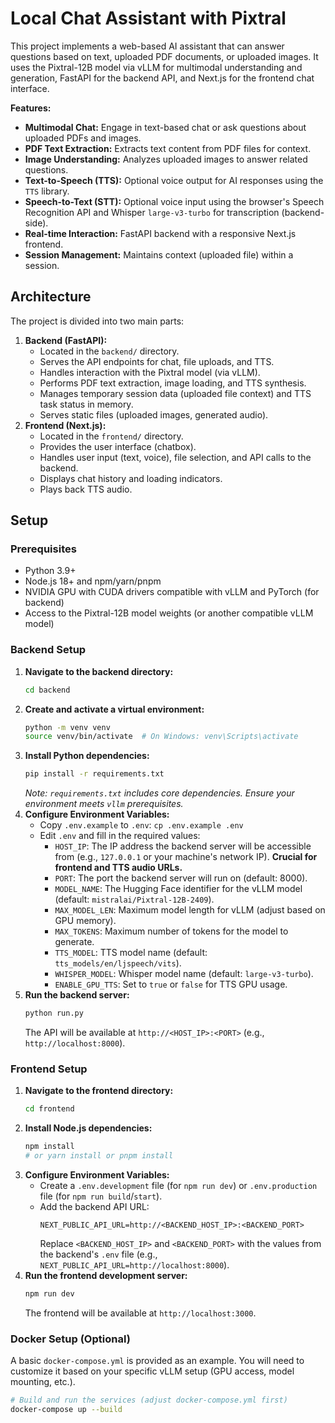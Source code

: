 # Local Chat Assistant with Pixtral

This project implements a web-based AI assistant that can answer questions based on text, uploaded PDF documents, or uploaded images. It uses the Pixtral-12B model via vLLM for multimodal understanding and generation, FastAPI for the backend API, and Next.js for the frontend chat interface.

**Features:**

* **Multimodal Chat:** Engage in text-based chat or ask questions about uploaded PDFs and images.
* **PDF Text Extraction:** Extracts text content from PDF files for context.
* **Image Understanding:** Analyzes uploaded images to answer related questions.
* **Text-to-Speech (TTS):** Optional voice output for AI responses using the `TTS` library.
* **Speech-to-Text (STT):** Optional voice input using the browser's Speech Recognition API and Whisper `large-v3-turbo` for transcription (backend-side).
* **Real-time Interaction:** FastAPI backend with a responsive Next.js frontend.
* **Session Management:** Maintains context (uploaded file) within a session.

## Architecture

The project is divided into two main parts:

1.  **Backend (FastAPI):**
    * Located in the `backend/` directory.
    * Serves the API endpoints for chat, file uploads, and TTS.
    * Handles interaction with the Pixtral model (via vLLM).
    * Performs PDF text extraction, image loading, and TTS synthesis.
    * Manages temporary session data (uploaded file context) and TTS task status in memory.
    * Serves static files (uploaded images, generated audio).
2.  **Frontend (Next.js):**
    * Located in the `frontend/` directory.
    * Provides the user interface (chatbox).
    * Handles user input (text, voice), file selection, and API calls to the backend.
    * Displays chat history and loading indicators.
    * Plays back TTS audio.


## Setup

### Prerequisites

* Python 3.9+
* Node.js 18+ and npm/yarn/pnpm
* NVIDIA GPU with CUDA drivers compatible with vLLM and PyTorch (for backend)
* Access to the Pixtral-12B model weights (or another compatible vLLM model)

### Backend Setup

1.  **Navigate to the backend directory:**
    ```bash
    cd backend
    ```
2.  **Create and activate a virtual environment:**
    ```bash
    python -m venv venv
    source venv/bin/activate  # On Windows: venv\Scripts\activate
    ```
3.  **Install Python dependencies:**
    ```bash
    pip install -r requirements.txt
    ```
    *Note: `requirements.txt` includes core dependencies. Ensure your environment meets `vllm` prerequisites.*
4.  **Configure Environment Variables:**
    * Copy `.env.example` to `.env`: `cp .env.example .env`
    * Edit `.env` and fill in the required values:
        * `HOST_IP`: The IP address the backend server will be accessible from (e.g., `127.0.0.1` or your machine's network IP). **Crucial for frontend and TTS audio URLs.**
        * `PORT`: The port the backend server will run on (default: 8000).
        * `MODEL_NAME`: The Hugging Face identifier for the vLLM model (default: `mistralai/Pixtral-12B-2409`).
        * `MAX_MODEL_LEN`: Maximum model length for vLLM (adjust based on GPU memory).
        * `MAX_TOKENS`: Maximum number of tokens for the model to generate.
        * `TTS_MODEL`: TTS model name (default: `tts_models/en/ljspeech/vits`).
        * `WHISPER_MODEL`: Whisper model name (default: `large-v3-turbo`).
        * `ENABLE_GPU_TTS`: Set to `true` or `false` for TTS GPU usage.
5.  **Run the backend server:**
    ```bash
    python run.py
    ```
    The API will be available at `http://<HOST_IP>:<PORT>` (e.g., `http://localhost:8000`).

### Frontend Setup

1.  **Navigate to the frontend directory:**
    ```bash
    cd frontend
    ```
2.  **Install Node.js dependencies:**
    ```bash
    npm install
    # or yarn install or pnpm install
    ```
3.  **Configure Environment Variables:**
    * Create a `.env.development` file (for `npm run dev`) or `.env.production` file (for `npm run build`/`start`).
    * Add the backend API URL:
        ```
        NEXT_PUBLIC_API_URL=http://<BACKEND_HOST_IP>:<BACKEND_PORT>
        ```
        Replace `<BACKEND_HOST_IP>` and `<BACKEND_PORT>` with the values from the backend's `.env` file (e.g., `NEXT_PUBLIC_API_URL=http://localhost:8000`).
4.  **Run the frontend development server:**
    ```bash
    npm run dev
    ```
    The frontend will be available at `http://localhost:3000`.

### Docker Setup (Optional)

A basic `docker-compose.yml` is provided as an example. You will need to customize it based on your specific vLLM setup (GPU access, model mounting, etc.).

```bash
# Build and run the services (adjust docker-compose.yml first)
docker-compose up --build